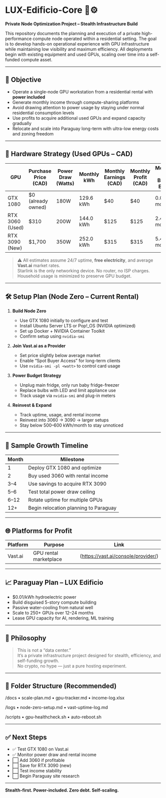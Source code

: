 # LUX-Edificio-Core 🏢⚙️  
**Private Node Optimization Project – Stealth Infrastructure Build**

This repository documents the planning and execution of a private high-performance compute node operated within a residential setting. The goal is to develop hands-on operational experience with GPU infrastructure while maintaining low visibility and maximum efficiency. All deployments begin with existing equipment and used GPUs, scaling over time into a self-funded compute asset.

---

## 🎯 Objective

- Operate a single-node GPU workstation from a residential rental with **power included**
- Generate monthly income through compute-sharing platforms
- Avoid drawing attention to power usage by staying under normal residential consumption levels
- Use profits to acquire additional used GPUs and expand capacity gradually
- Relocate and scale into Paraguay long-term with ultra-low energy costs and zoning freedom

---

## 🧰 Hardware Strategy (Used GPUs – CAD)

| GPU              | Purchase Price (CAD) | Power Draw (Watts) | Monthly kWh | Monthly Earnings (CAD) | Monthly Profit (CAD) | Months to Break Even |
|------------------|----------------------|--------------------|-------------|------------------------|----------------------|----------------------|
| GTX 1080         | $0 (already owned)   | 180W               | 129.6 kWh   | $40                    | $40                  | 0.00 months          |
| RTX 3060 (Used)  | $310                 | 200W               | 144.0 kWh   | $125                   | $125                 | 2.48 months          |
| RTX 3090 (New)   | $1,700               | 350W               | 252.0 kWh   | $315                   | $315                 | 5.40 months          |

> ⚠️ All estimates assume 24/7 uptime, **free electricity**, and average **Vast.ai** market rates.  
> Starlink is the only networking device. No router, no ISP charges. Household usage is minimized to preserve GPU budget.

---

## 🛠️ Setup Plan (Node Zero – Current Rental)

1. **Build Node Zero**
   - Use GTX 1080 initially to configure and test
   - Install Ubuntu Server LTS or Pop!_OS (NVIDIA optimized)
   - Set up Docker + NVIDIA Container Toolkit
   - Confirm setup using `nvidia-smi`

2. **Join Vast.ai as a Provider**
   - Set price slightly below average market
   - Enable “Spot Buyer Access” for long-term clients
   - Use `nvidia-smi -pl <watt>` to control card usage

3. **Power Budget Strategy**
   - Unplug main fridge, only run baby fridge-freezer
   - Replace bulbs with LED and limit appliance use
   - Track usage via `nvidia-smi` and plug-in meters

4. **Reinvest & Expand**
   - Track uptime, usage, and rental income
   - Reinvest into 3060 → 3090 → larger setups
   - Stay below 500–600 kWh/month to stay unnoticed

---

## 🔁 Sample Growth Timeline

| Month | Milestone                            |
|-------|---------------------------------------|
| 1     | Deploy GTX 1080 and optimize          |
| 2     | Buy used 3060 with rental income      |
| 3–4   | Use savings to acquire RTX 3090       |
| 5–6   | Test total power draw ceiling         |
| 6–12  | Rotate uptime for multiple GPUs       |
| 12+   | Begin relocation planning to Paraguay |

---

## 🌐 Platforms for Profit

| Platform       | Purpose                 | Link                                 |
|----------------|-------------------------|--------------------------------------|
| Vast.ai        | GPU rental marketplace  | (https://vast.ai/console/provider/) |
---

## 📈 Paraguay Plan – LUX Edificio

- $0.01/kWh hydroelectric power
- Build disguised 5-story compute building
- Passive water-cooling from natural well
- Scale to 250+ GPUs over 12–24 months
- Lease GPU capacity for AI, rendering, ML training

---

## 🧠 Philosophy

> This is not a “data center.”  
> It’s a private infrastructure project designed for stealth, efficiency, and self-funding growth.  
> No crypto, no hype — just a pure hosting experiment.

---

## 📂 Folder Structure (Recommended)

/docs
	•	scale-plan.md
	•	gpu-tracker.md
	•	income-log.xlsx

/logs
	•	node-zero-setup.md
	•	vast-uptime-log.md

/scripts
	•	gpu-healthcheck.sh
	•	auto-reboot.sh

---

## ✅ Next Steps

- ✅ Test GTX 1080 on Vast.ai
- ✅ Monitor power draw and rental income
- ⬜ Add 3060 if profitable
- ⬜ Save for RTX 3090 (new)
- ⬜ Test income stability
- ⬜ Begin Paraguay site research

---

**Stealth-first. Power-included. Zero debt. Self-scaling.**
